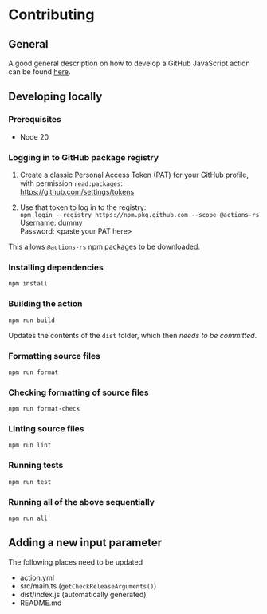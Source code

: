 # Contributing

## General

A good general description on how to develop a GitHub JavaScript action can be found [here](https://docs.github.com/en/actions/creating-actions/creating-a-javascript-action).

## Developing locally

### Prerequisites

- Node 20

### Logging in to GitHub package registry

1. Create a classic Personal Access Token (PAT) for your GitHub profile,  
with permission `read:packages`:  
https://github.com/settings/tokens

1. Use that token to log in to the registry:  
`npm login --registry https://npm.pkg.github.com --scope @actions-rs`  
Username: dummy  
Password: \<paste your PAT here\>

This allows `@actions-rs` npm packages to be downloaded.

### Installing dependencies

`npm install`

### Building the action

`npm run build`

Updates the contents of the `dist` folder, which then _needs to be committed_.

### Formatting source files

`npm run format`

### Checking formatting of source files

`npm run format-check`

### Linting source files

`npm run lint`

### Running tests

`npm run test`

### Running all of the above sequentially

`npm run all`

## Adding a new input parameter

The following places need to be updated

- action.yml
- src/main.ts (`getCheckReleaseArguments()`)
- dist/index.js (automatically generated)
- README.md
